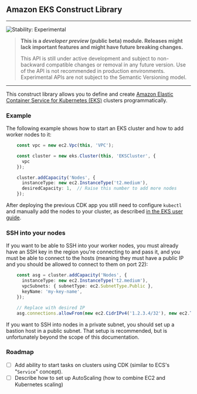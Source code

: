 ## Amazon EKS Construct Library
<!--BEGIN STABILITY BANNER-->

---

![Stability: Experimental](https://img.shields.io/badge/stability-Experimental-important.svg?style=for-the-badge)

> **This is a _developer preview_ (public beta) module. Releases might lack important features and might have
> future breaking changes.**
>
> This API is still under active development and subject to non-backward
> compatible changes or removal in any future version. Use of the API is not recommended in production
> environments. Experimental APIs are not subject to the Semantic Versioning model.

---
<!--END STABILITY BANNER-->

This construct library allows you to define and create [Amazon Elastic Container Service for Kubernetes (EKS)](https://aws.amazon.com/eks/) clusters programmatically.

### Example

The following example shows how to start an EKS cluster and how to
add worker nodes to it:

```ts
    const vpc = new ec2.Vpc(this, 'VPC');

    const cluster = new eks.Cluster(this, 'EKSCluster', {
      vpc
    });

    cluster.addCapacity('Nodes', {
      instanceType: new ec2.InstanceType('t2.medium'),
      desiredCapacity: 1,  // Raise this number to add more nodes
    });
```

After deploying the previous CDK app you still need to configure `kubectl`
and manually add the nodes to your cluster, as described [in the EKS user
guide](https://docs.aws.amazon.com/eks/latest/userguide/launch-workers.html).

### SSH into your nodes

If you want to be able to SSH into your worker nodes, you must already
have an SSH key in the region you're connecting to and pass it, and you must
be able to connect to the hosts (meaning they must have a public IP and you
should be allowed to connect to them on port 22):

```ts
    const asg = cluster.addCapacity('Nodes', {
      instanceType: new ec2.InstanceType('t2.medium'),
      vpcSubnets: { subnetType: ec2.SubnetType.Public },
      keyName: 'my-key-name',
    });

    // Replace with desired IP
    asg.connections.allowFrom(new ec2.CidrIPv4('1.2.3.4/32'), new ec2.TcpPort(22));
```

If you want to SSH into nodes in a private subnet, you should set up a
bastion host in a public subnet. That setup is recommended, but is
unfortunately beyond the scope of this documentation.

### Roadmap

- [ ] Add ability to start tasks on clusters using CDK (similar to ECS's "`Service`" concept).
- [ ] Describe how to set up AutoScaling (how to combine EC2 and Kubernetes scaling)

